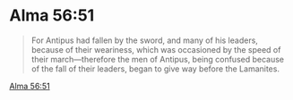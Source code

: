 # Alma 56:51

> For Antipus had fallen by the sword, and many of his leaders, because of their weariness, which was occasioned by the speed of their march—therefore the men of Antipus, being confused because of the fall of their leaders, began to give way before the Lamanites.

[Alma 56:51](https://www.churchofjesuschrist.org/study/scriptures/bofm/alma/56?lang=eng&id=p51#p51)



